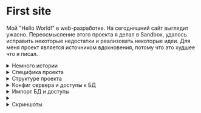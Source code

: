 # First site

Мой "Hello World!" в web-разработке. На сегодняшний сайт выглядит ужасно. 
 Переосмысление этого проекта я делал в Sandbox, удалось исправить некоторые недостатки и реализовать некоторые идеи. 
 Для меня проект является источником вдохновения, потому что это худшее что я писал.

<details>
    <summary>Немного истории</summary>
    
  Сайт не разрабатывался с нуля, а был взят за основу сайт из курса про создание интернет магазина года 2015 от Виктора
  Зинченко(php-start.com). В процесса его переделывания под себя я учил PHP (узнавал о существововании старых и плохих практик).
  На тот момент времени о вёрстке я знал только основые css-свойства и представление о том что блочная вёрстка на float это
  модно. Bootstrap для меня оставался загадкой.    
  
  Найдутся люди, которые скажут что код - говно. Они будут правы. Другая правда заключаетс что подобные курсы не ставят 
  цели научить писать хороший код, а предоставляют возможность войти в професию пусть и под унизительным словосочетанием
  говно-кодер. Не всем везёт со становлением на путь совершенного кода, я из тех кому не повезло.
  
  После получения автомата благодаря сайту, я через неделю раздобыл бесплатный shared-хостинг на который перенёс сайт.
  Поучился переносу, а потом какое-то время использовал хостинг как песочницу для изучения темы дипломой работы.
  
  Этот проект лёг в основу новой песочницы для чистого PHP.
</details> 

<details>
    <summary>Специфика проекта</summary>
    
  * MVC 
  * Структура проекта
  * PSR-0 со своем автозагрузчиком
  * Отсутствие сторонних пакетов
  * Отсутсвие namespace
  * Генерация капчи с помощью древнего скрипта тянущая зависимость от расшерения gd
  * Взаимодействия с БД через PDO и параметризированные запросы
  * ЧПУ
  * Своя реализация роутера основанная на регулярках, массиве роутов, call_user_func
  * Регистрация маршрутов через массив в файле <code>config/routes</code>, где в виде ключ=>значение задаётся регулярное 
  выражение как ключ, а значением является url написанный стиле ZF, который и вызывается соответствующим образом.
  * Аутентификация в админку через basic auth от  Apache
  * Отсутвие валидации данных на клиентской стороне
  * Валидация данных форм на сервере присутствует
  * CRUD над основным сущностями сайта: товары, категории, пользователи, комментарии, заказы
  * Есть также у сущностей специфичные флаги, например отображение у товаров и категорий. У пользователей это флаг
   блокировки (может ли пользователь авторизоваться)
  * Есть личный кабинет у пользователя для просмотра заказов, изменения аватара и имени
  * Предусмотрена покупка товаров, комментирование
  * Административная и клиентская часть сайта дублируют друга, в своё время явно роуты не понял до конца. Хотя случалось
   мне видеть, такую многосайтовость на одном взрослом проекте
  * Пароли все хэшируются
  * Отсутвуют 404, 500 ошибки
  * С точки зрения реального интернет магазина в проекте всё плохо
  * В админке валидация до ума недоведена из-за дублирования плохого кода, плюс есть более элегантные решения
</details>


<details>
    <summary>Структуре проекта</summary>
   
   - Administrator - панель администратора 
   - Controllers - толстенькие контроллеры с бизнес логикой
   - Models - модели с запросами к БД
   - Views - отображаемые страницы html+php
   - Components содержит отдельные компоненты, где каждый решает свою специфическую задачу
   - Config - содержит файлы маршрутами и параметрами подключения к БД
   - Templates - папка со стилями
   - Uploads содержит загружаемые пользователями файлы
</details>



<details>
    <summary>Конфиг сервера и доступы к БД</summary>
    Минимальный конфиг в apache 2.4 для OpenServer:
    <code>
    
        <VirtualHost *:%httpport%>    
            DocumentRoot    "%hostdir%"
            ServerName      "%host%"
            ServerAlias     "%host%" %aliases%
        
            <Directory     "%hostdir%"> 
                Require all granted
            </Directory>
        
        </VirtualHost>
        
   </code>
    
</details>

<details>
    <summary>Импорт БД и доступы</summary>
    
   Не забудьте проверить данные о подключении к БД в файле <code>config/db_params</code>. Импортируйте файл mysite.sql.
   Чтобы зайти в панель администратора зайдите на /admin логин admin пароль 12345678
   Логин тестового пользователя test@mail.ru пароль test1234
</details>


<details>
    <summary></summary>

</details>


<details>
    <summary>Скриншоты</summary>

</details>
